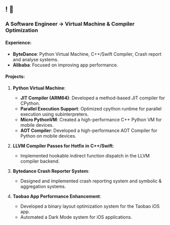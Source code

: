 ## ! 👋

### A Software Engineer -> Virtual Machine & Compiler Optimization

#### Experience:
- **ByteDance**: Python Virtual Machine, C++/Swift Compiler, Crash report and analyse systems.
- **Alibaba**: Focused on improving app performance.

#### Projects:
1. **Python Virtual Machine**:
   - **JIT Compiler (ARM64)**: Developed a method-based JIT compiler for CPython.
   - **Parallel Execution Support**: Optimized cpython runtime for parallel execution using subinterpreters.
   - **Micro PythonVM**: Created a high-performance C++ Python VM for mobile devices.
   - **AOT Compiler**: Developed a high-performance AOT Compiler for Python on mobile devices.

2. **LLVM Compiler Passes for Hotfix in C++/Swift**:
   - Implemented hookable indirect function dispatch in the LLVM compiler backend.

3. **Bytedance Crash Reporter System**:
   - Designed and implemented crash reporting system and symbolic & aggregation systems.

4. **Taobao App Performance Enhancement**:
   - Developed a binary layout optimization system for the Taobao iOS app.
   - Automated a Dark Mode system for iOS applications.
